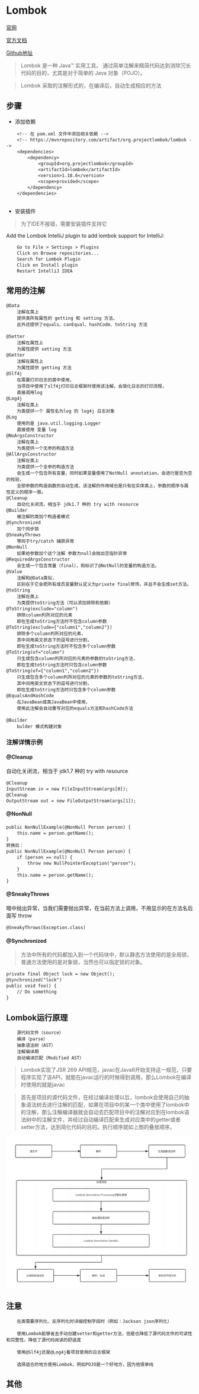 # Lombok

[官网](https://projectlombok.org)

[官方文档](https://projectlombok.org/features/index.html)

[Github地址](https://github.com/mplushnikov/lombok-intellij-plugin)

>Lombok 是一种 Java™ 实用工具。
 通过简单注解来精简代码达到消除冗长代码的目的，尤其是对于简单的 Java 对象（POJO）。
 
> Lombok 采取的注解形式的，在编译后，自动生成相应的方法
## 步骤
- 添加依赖
```text
    <!-- 在 pom.xml 文件中添加相关依赖 -->
    <!-- https://mvnrepository.com/artifact/org.projectlombok/lombok -->
    <dependencies>
    	<dependency>
    		<groupId>org.projectlombok</groupId>
    		<artifactId>lombok</artifactId>
    		<version>1.18.6</version>
    		<scope>provided</scope>
    	</dependency>
    </dependencies>
    
```

- 安装插件
>  为了IDE不报错，需要安装插件支持它

Add the Lombok IntelliJ plugin to add lombok support for IntelliJ:

```text
    Go to File > Settings > Plugins
    Click on Browse repositories...
    Search for Lombok Plugin
    Click on Install plugin
    Restart IntelliJ IDEA
```


## 常用的注解
```text
@Data
    注解在类上
    提供类所有属性的 getting 和 setting 方法，
    此外还提供了equals、canEqual、hashCode、toString 方法
        
@Setter
    注解在属性上
    为属性提供 setting 方法
@Getter
    注解在属性上
    为属性提供 getting 方法
@Slf4j
    在需要打印日志的类中使用，
    当项目中使用了slf4j打印日志框架时使用该注解，会简化日志的打印流程，
    直接调用log
@Log4j
    注解在类上
    为类提供一个 属性名为log 的 log4j 日志对象
@Log
    使用的是 java.util.logging.Logger
    直接使用 变量 log
@NoArgsConstructor
    注解在类上
    为类提供一个无参的构造方法
@AllArgsConstructor
    注解在类上
    为类提供一个全参的构造方法
    会生成一个包含所有变量，同时如果变量使用了NotNull annotation，会进行是否为空的校验， 
    全部参数的构造函数的自动生成，该注解的作用域也是只有在实体类上，参数的顺序与属性定义的顺序一致。
@Cleanup
    自动化关闭流，相当于 jdk1.7 种的 try with resource
@Builder
    被注解的类加个构造者模式
@Synchronized
    加个同步锁
@SneakyThrows
    等同于try/catch 捕获异常
@NonNull
    如果给参数加个这个注解 参数为null会抛出空指针异常
@RequiredArgsConstructor
    会生成一个包含常量（final），和标识了@NotNull的变量的构造方法。
@Value
    注解和@Data类似，
    区别在于它会把所有成员变量默认定义为private final修饰，并且不会生成set方法。
@toString
    注解在类上
    为类提供toString方法（可以添加排除和依赖）
@ToString(exclude="column")
    排除column列所对应的元素
    即在生成toString方法时不包含column参数
@ToString(exclude={"column1","column2"})
    排除多个column列所对应的元素，
    其中间用英文状态下的逗号进行分割，
    即在生成toString方法时不包含多个column参数
@ToString(of="column")
    只生成包含column列所对应的元素的参数的toString方法，
    即在生成toString方法时只包含column参数
@ToString(of={"column1","column2"})
    只生成包含多个column列所对应的元素的参数的toString方法，
    其中间用英文状态下的逗号进行分割，
    即在生成toString方法时只包含多个column参数
@EqualsAndHashCode
    在JavaBean或类JavaBean中使用，
    使用此注解会自动重写对应的equals方法和hashCode方法
    
@Builder
    bulder 模式构建对象
```

### 注解详情示例

#### @Cleanup
自动化关闭流，相当于 jdk1.7 种的 try with resource
```text
@Cleanup 
InputStream in = new FileInputStream(args[0]);
@Cleanup 
OutputStream out = new FileOutputStream(args[1]);
```

#### @NonNull
```text
public NonNullExample(@NonNull Person person) {
    this.name = person.getName();
}
转换后：
public NonNullExample(@NonNull Person person) {
    if (person == null) {
        throw new NullPointerException("person");
    }
    this.name = person.getName();
}
```
#### @SneakyThrows
暗中抛出异常，当我们需要抛出异常，在当前方法上调用，不用显示的在方法名后面写 throw
```text
@SneakyThrows(Exception.class)
```
#### @Synchronized
>方法中所有的代码都加入到一个代码块中，默认静态方法使用的是全局锁，普通方法使用的是对象锁，当然也可以指定锁的对象。
```text
private final Object lock = new Object();
@Synchronized("lock")
public void foo() {
    // Do something
}
```

## Lombok运行原理
```text
    源代码文件（source）
    编译（parse）
    抽象语法树（AST）
    注解编译期
    自动编译匹配（Modified AST）
```
>Lombok实现了JSR 269 API规范，javac在Java6开始支持这一规范，只要程序实现了该API，就能在javac运行的时候得到调用，那么Lombok在编译时使用的就是javac

> 首先是项目的源代码文件，在经过编译处理以后，lombok会使用自己的抽象语法树去进行注解的匹配，如果在项目中的某一个类中使用了lombok中的注解，那么注解编译器就会自动去匹配项目中的注解对应到在lombok语法树中的注解文件，并经过自动编译匹配来生成对应类中的getter或者setter方法，达到简化代码的目的。执行顺序就如上图的叠放顺序。

![Lombok运行原理](../images/lombok.png)

## 注意
```text
    在类需要序列化、反序列化时详细控制字段时（例如：Jackson json序列化）
    
    使用Lombok能够省去手动创建setter和getter方法，但是也降低了源代码文件的可读性和完整性，降低了源代码阅读的舒适度
    
    使用@Slf4j还是@Log4j看项目使用的日志框架
    
    选择适合的地方使用Lombok，例如POJO是一个好地方，因为他很单纯
```

## 其他
